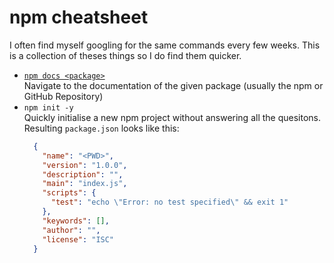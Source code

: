 # npm cheatsheet
I often find myself googling for the same commands every few weeks. This is a collection of theses things so I do find them quicker.

* [`npm docs <package>`](https://docs.npmjs.com/cli/docs.html)  
  Navigate to the documentation of the given package (usually the npm or GitHub Repository)
* `npm init -y`  
  Quickly initialise a new npm project without answering all the quesitons.
  Resulting `package.json` looks like this:
  ```json
    {
      "name": "<PWD>",
      "version": "1.0.0",
      "description": "",
      "main": "index.js",
      "scripts": {
        "test": "echo \"Error: no test specified\" && exit 1"
      },
      "keywords": [],
      "author": "",
      "license": "ISC"
    }
  ```

